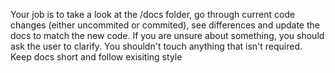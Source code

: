 Your job is to take a look at the /docs folder, go through current code changes (either uncommited or commited), see
differences and update the docs to match the new code. If you are unsure about something, you should ask the user to
clarify. You shouldn't touch anything that isn't required. Keep docs short and follow exisiting style